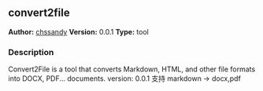 ## convert2file

**Author:** [chssandy](https://github.com/chssandy)
**Version:** 0.0.1
**Type:** tool

### Description
Convert2File is a tool that converts Markdown, HTML, and other file formats into DOCX, PDF... documents.
version: 0.0.1 支持 markdown ->  docx,pdf



